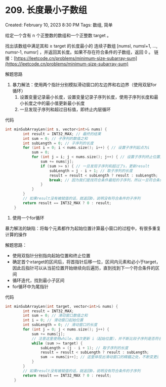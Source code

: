 # 209. 长度最小子数组

Created: February 10, 2023 8:30 PM
Tags: 数组, 简单

给定一个含有 n 个正整数的数组和一个正整数 target 。

找出该数组中满足其和 ≥ target 的长度最小的 连续子数组 [numsl, numsl+1, ..., numsr-1, numsr] ，并返回其长度。如果不存在符合条件的子数组，返回 0 。
链接：[https://leetcode.cn/problems/minimum-size-subarray-sum](https://leetcode.cn/problems/minimum-size-subarray-sum)

解题思路

1. 暴力解法：使用两个指针分别模拟滑动窗口的左边界和右边界（使用双层for循环）
    1. 设置变量记录最小长度，设置变量记录子序列长度，使用子序列长度和最小长度之中的最小值更新最小长度
    2. 一旦发现子序列和超过目标值，即终止内层循环

代码

```cpp
int minSubArrayLen(int s, vector<int>& nums) {
        int result = INT32_MAX; // 最终的结果
        int sum = 0; // 子序列的数值之和
        int subLength = 0; // 子序列的长度
        for (int i = 0; i < nums.size(); i++) { // 设置子序列起点为i
            sum = 0;
            for (int j = i; j < nums.size(); j++) { // 设置子序列终止位置为j
                sum += nums[j];
                if (sum >= s) { // 一旦发现子序列和超过了s，更新result
                    subLength = j - i + 1; // 取子序列的长度
                    result = result < subLength ? result : subLength;
                    break; // 因为我们是找符合条件最短的子序列，所以一旦符合条件就break
                }
            }
        }
        // 如果result没有被赋值的话，就返回0，说明没有符合条件的子序列
        return result == INT32_MAX ? 0 : result;
    }
```

1. 使用一个for循环

暴力解法的缺陷：将每个元素都作为起始位置计算最小窗口的过程中，有很多重复计算的操作

解题思路：

- 使用双指针分别指向起始位置和终止位置
- 确定首个≥target的区间后，将首指针后移一位，区间内元素和必小于target，因此后指针可以从当前位置开始继续向后遍历，直到找到下一个符合条件的区间
- 循环迭代，找到最小子区间
- for循环中为尾指针

代码

```cpp
int minSubArrayLen(int target, vector<int>& nums) {
        int result = INT32_MAX;
        int sum = 0; // 滑动窗口数值之和
        int i = 0; // 滑动窗口起始位置
        int subLength = 0; // 滑动窗口的长度
        for (int j = 0; j < nums.size(); j++) {
            sum += nums[j];
            // 注意这里使用while，每次更新 i（起始位置），并不断比较子序列是否符合条件
            while (sum >= target) {
                subLength = (j - i + 1); // 取子序列的长度
                result = result < subLength ? result : subLength;
                sum -= nums[i++]; // 这里体现出滑动窗口的精髓之处，不断变更i（子序列的起始位置）
            }
        }
        // 如果result没有被赋值的话，就返回0，说明没有符合条件的子序列
        return result == INT32_MAX ? 0 : result;
    }
```